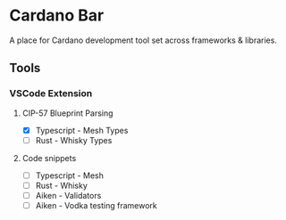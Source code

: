 # Cardano Bar

A place for Cardano development tool set across frameworks & libraries.

## Tools

### VSCode Extension

1. CIP-57 Blueprint Parsing

   - [x] Typescript - Mesh Types
   - [ ] Rust - Whisky Types

2. Code snippets

   - [ ] Typescript - Mesh
   - [ ] Rust - Whisky
   - [ ] Aiken - Validators
   - [ ] Aiken - Vodka testing framework
